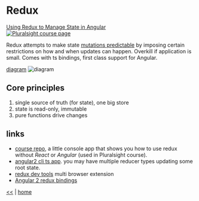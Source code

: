 # Redux

[Using Redux to Manage State in Angular](https://app.pluralsight.com/library/courses/angular-2-redux-manage-state/table-of-contents)	
[![Pluralsight course page](https://img.shields.io/badge/Pluralsight-course-lightgrey.svg)](https://app.pluralsight.com/library/courses/angular-2-redux-manage-state/table-of-contents)

Redux attempts to make state [mutations predictable](http://redux.js.org) by imposing certain restrictions on how and when updates can happen.
Overkill if application is small. Comes with ts bindings, first class support for Angular.

[diagram](https://db.tt/9CFdKyhJSc)
![diagram](https://photos-5.dropbox.com/t/2/AAD3e2vMl8kW3ZORleK71JACBDMJW-X6SW8ML9wHTZtrdQ/12/693348804/png/32x32/3/1504184400/0/2/2017-08-28%2009_39_34-Using%20Redux%20to%20Manage%20State%20in%20Angular.png/EMeD9dkFGAogBygH/lB0KbF5QI8KprGcfjnwpqcC8bVRyvU0HeyekZt5EyjA?dl=0&size=2048x1536&size_mode=3)


## Core principles

1. single source of truth (for state), one big store 
2. state is read-only, immutable
3. pure functions drive changes 

## links

- [course repo](https://github.com/hendrikswan/console-redux), a little console app that shows you how to use redux without *React* or *Angular* (used in Pluralsight course).
- [angular2 cli ts app](https://github.com/hendrikswan/pluralsight-angular-redux). you may have multiple reducer types updating some root state.
- [redux dev tools](https://github.com/zalmoxisus/redux-devtools-extension) multi browser extension
- [Angular 2 redux bindings](https://github.com/angular-redux/ng-redux)

[<<](../JS.md) | [home](../../README.md)